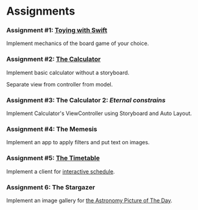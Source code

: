 # Assignments
### Assignment #1: [Toying with Swift](./task1)
Implement mechanics of the board game of your choice.

### Assignment #2: [The Calculator](./task2)
Implement basic calculator without a storyboard.

Separate view from controller from model.

### Assignment #3: The Calculator 2: _Eternal constrains_
Implement Calculator's ViewController using Storyboard and Auto Layout.

### Assignment #4: The Memesis
Implement an app to apply filters and put text on images.

### Assignment #5: [The Timetable](./task5)
Implement a client for [interactive schedule](http://users.mmcs.sfedu.ru/~schedule/).

### Assignment 6: The Stargazer
Implement an image gallery for [the Astronomy Picture of The Day](https://api.nasa.gov/api.html#apod).
